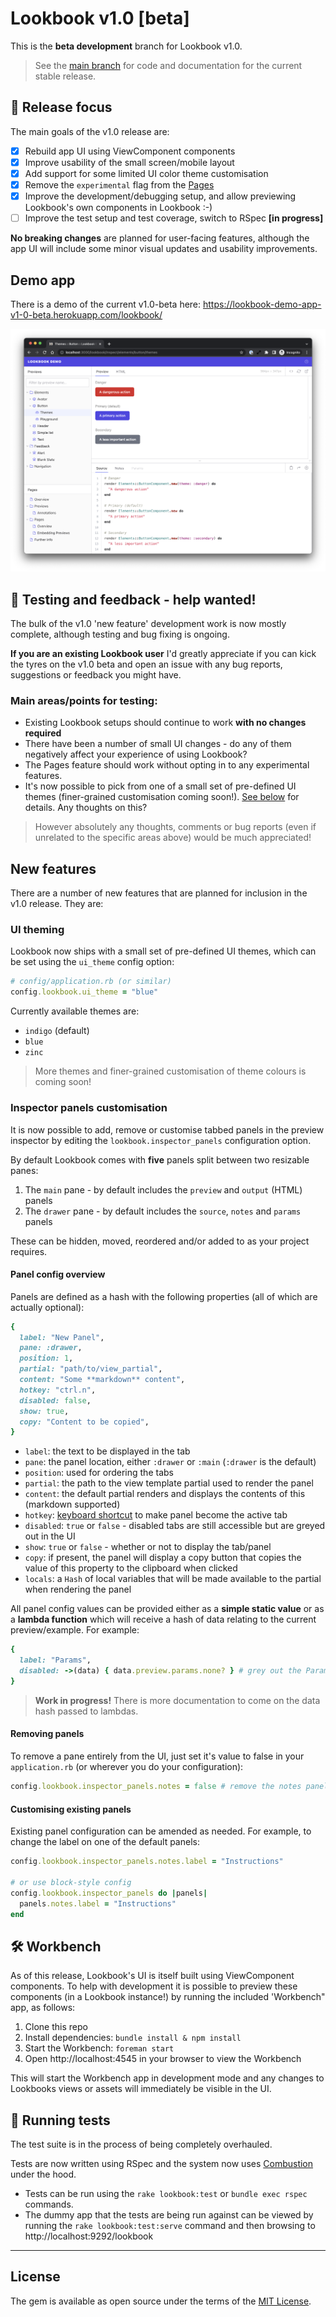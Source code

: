 # Lookbook v1.0 [beta]

This is the **beta development** branch for Lookbook v1.0.

> See the [main branch](https://github.com/allmarkedup/lookbook/tree/main) for code and documentation for the current stable release.

## 🚀 Release focus

The main goals of the v1.0 release are:

- [x] Rebuild app UI using ViewComponent components
- [x] Improve usability of the small screen/mobile layout
- [x] Add support for some limited UI color theme customisation
- [x] Remove the `experimental` flag from the [Pages](https://github.com/allmarkedup/lookbook#pages)
- [x] Improve the development/debugging setup, and allow previewing Lookbook's own components in Lookbook :-)
- [ ] Improve the test setup and test coverage, switch to RSpec **[in progress]**

**No breaking changes** are planned for user-facing features, although the app UI will include some minor visual updates and usability improvements.

## Demo app

There is a demo of the current v1.0-beta here: https://lookbook-demo-app-v1-0-beta.herokuapp.com/lookbook/

[![Lookbook UI](.github/assets/lookbook_screenshot_v1.0_beta.png)](https://lookbook-demo-app-v1-0-beta.herokuapp.com/lookbook/)

## 👋 Testing and feedback - help wanted!

The bulk of the v1.0 'new feature' development work is now mostly complete, although testing and bug fixing is ongoing.

**If you are an existing Lookbook user** I'd greatly appreciate if you can kick the tyres on the v1.0 beta and open an issue with any bug reports, suggestions or feedback you might have.

### Main areas/points for testing:

- Existing Lookbook setups should continue to work **with no changes required**
- There have been a number of small UI changes - do any of them negatively affect your experience of using Lookbook?
- The Pages feature should work without opting in to any experimental features. 
- It's now possible to pick from one of a small set of pre-defined UI themes (finer-grained customisation coming soon!). [See below](#ui-theming) for details. Any thoughts on this?

> However absolutely any thoughts, comments or bug reports (even if unrelated to the specific areas above) would be much appreciated!

## New features

There are a number of new features that are planned for inclusion in the v1.0 release. They are:

### UI theming

Lookbook now ships with a small set of pre-defined UI themes, which can be set using the `ui_theme` config option:

```ruby
# config/application.rb (or similar)
config.lookbook.ui_theme = "blue"
```

Currently available themes are:

- `indigo` (default)
- `blue`
- `zinc`

> More themes and finer-grained customisation of theme colours is coming soon!

### Inspector panels customisation

It is now possible to add, remove or customise tabbed panels in the preview inspector by editing the `lookbook.inspector_panels` configuration option.

By default Lookbook comes with **five** panels split between two resizable panes:

1. The `main` pane - by default includes the `preview` and `output` (HTML) panels
2. The `drawer` pane - by default includes the  `source`, `notes` and `params` panels

These can be hidden, moved, reordered and/or added to as your project requires.

#### Panel config overview

Panels are defined as a hash with the following properties (all of which are actually optional):

```ruby
{
  label: "New Panel",
  pane: :drawer,
  position: 1,
  partial: "path/to/view_partial",
  content: "Some **markdown** content", 
  hotkey: "ctrl.n",
  disabled: false,
  show: true,
  copy: "Content to be copied",
}
```

* `label`: the text to be displayed in the tab
* `pane`: the panel location, either `:drawer` or `:main` (`:drawer` is the default)
* `position`: used for ordering the tabs
* `partial`: the path to the view template partial used to render the panel
* `content`: the default partial renders and displays the contents of this (markdown supported)
* `hotkey`: [keyboard shortcut](https://alpinejs.dev/directives/on#keyboard-events) to make panel become the active tab
* `disabled`: `true` or `false` - disabled tabs are still accessible but are greyed out in the UI
* `show`: `true` or `false` - whether or not to display the tab/panel
* `copy`: if present, the panel will display a copy button that copies the value of this property to the clipboard when clicked
* `locals`: a `Hash` of local variables that will be made available to the partial when rendering the panel

All panel config values can be provided either as a **simple static value** or as a **lambda function** which will receive a hash of data relating to the current preview/example. For example:

```ruby
{
  label: "Params",
  disabled: ->(data) { data.preview.params.none? } # grey out the Params tab if no params are set for the current preview
}
```

> **Work in progress!** There is more documentation to come on the data hash passed to lambdas.

#### Removing panels

To remove a pane entirely from the UI, just set it's value to false in your `application.rb` (or wherever you do your configuration):

```ruby
config.lookbook.inspector_panels.notes = false # remove the notes panel
```

#### Customising existing panels

Existing panel configuration can be amended as needed. For example, to change the label on one of the default panels:

```ruby
config.lookbook.inspector_panels.notes.label = "Instructions"

# or use block-style config
config.lookbook.inspector_panels do |panels|
  panels.notes.label = "Instructions"
end
```




## 🛠 Workbench

As of this release, Lookbook's UI is itself built using ViewComponent components. To help with development it is possible to preview these components (in a Lookbook instance!) by running the included 'Workbench" app, as follows:

1. Clone this repo
2. Install dependencies: `bundle install & npm install`
3. Start the Workbench: `foreman start`
4. Open http://localhost:4545 in your browser to view the Workbench

This will start the Workbench app in development mode and any changes to Lookbooks views or assets will immediately be visible in the UI.


## 🚦 Running tests

The test suite is in the process of being completely overhauled.

Tests are now written using RSpec and the system now uses [Combustion](https://github.com/pat/combustion) under the hood.

- Tests can be run using the `rake lookbook:test` or `bundle exec rspec` commands.
- The dummy app that the tests are being run against can be viewed by running the `rake lookbook:test:serve` command and then browsing to http://localhost:9292/lookbook


---

## License

The gem is available as open source under the terms of the [MIT License](https://opensource.org/licenses/MIT).
